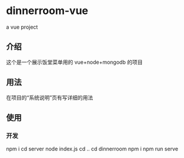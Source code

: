 # dinnerroom-vue
a vue project


## 介绍
这个是一个展示饭堂菜单用的 vue+node+mongodb 的项目

## 用法
在项目的“系统说明”页有写详细的用法

## 使用
### 开发
npm i
cd server
node index.js
cd .. 
cd dinnerroom
npm i 
npm run serve
